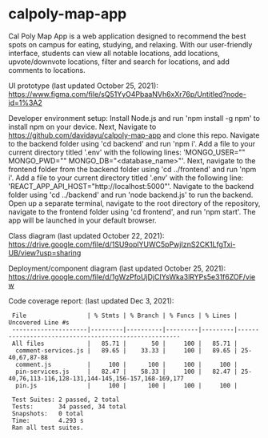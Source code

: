 # calpoly-map-app

Cal Poly Map App is a web application designed to recommend the best spots on campus for eating, studying, and relaxing. With our user-friendly interface, students can view all notable locations, add locations, upvote/downvote locations, filter and search for locations, and add comments to locations.

UI prototype (last updated October 25, 2021): https://www.figma.com/file/sQ51YyO4PbaaNVh6xXr76p/Untitled?node-id=1%3A2

Developer environment setup:
Install Node.js and run 'npm install -g npm' to install npm on your device. Next, Navigate to https://github.com/davidayu/calpoly-map-app and clone this repo. Navigate to the backend folder using 'cd backend' and run 'npm i'. Add a file to your current directory titled '.env' with the following lines:
'MONGO_USER="<username>"
MONGO_PWD="<password>"
MONGO_DB="<database_name>"'.
Next, navigate to the frontend folder from the backend folder using 'cd ../frontend' and run 'npm i'. Add a file to your current directory titled '.env' with the following line:
'REACT_APP_API_HOST="http://localhost:5000"'.
Navigate to the backend folder using 'cd ../backend' and run 'node backend.js' to run the backend. Open up a separate terminal, navigate to the root directory of the repository, navigate to the frontend folder using 'cd frontend', and run 'npm start'. The app will be launched in your default browser.

Class diagram (last updated October 22, 2021): https://drive.google.com/file/d/1SU9oplYUWC5pPwjIznS2CK1LfgTxi-UB/view?usp=sharing

Deployment/component diagram (last updated October 25, 2021): https://drive.google.com/file/d/1gWzPfoUjDjCIYsWka3lRYPs5e31f6ZOF/view

Code coverage report: (last updated Dec 3, 2021):

     File                 | % Stmts | % Branch | % Funcs | % Lines | Uncovered Line #s
     ---------------------|---------|----------|---------|---------|------------------------------------------------------
     All files            |   85.71 |       50 |     100 |   85.71 |
      comment-services.js |   89.65 |    33.33 |     100 |   89.65 | 25-40,67,87-88
      comment.js          |     100 |      100 |     100 |     100 |
      pin-services.js     |   82.47 |    58.33 |     100 |   82.47 | 25-40,76,113-116,128-131,144-145,156-157,168-169,177
      pin.js              |     100 |      100 |     100 |     100 |

     Test Suites: 2 passed, 2 total
     Tests:       34 passed, 34 total
     Snapshots:   0 total
     Time:        4.293 s
     Ran all test suites.
